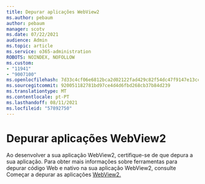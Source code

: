 ```yaml
---
title: Depurar aplicações WebView2
ms.author: pebaum
author: pebaum
manager: scotv
ms.date: 07/22/2021
audience: Admin
ms.topic: article
ms.service: o365-administration
ROBOTS: NOINDEX, NOFOLLOW
ms.custom:
- "11941"
- "9007100"
ms.openlocfilehash: 7d33c4cf06e6812bca2d02122fad429c82f54dc47f9147e13cc57c7b1bff689f
ms.sourcegitcommit: 920051182781bd97ce4d4d6fbd268cb37b84d239
ms.translationtype: MT
ms.contentlocale: pt-PT
ms.lasthandoff: 08/11/2021
ms.locfileid: "57892750"
---
```

# <a name="debug-webview2-apps"></a>Depurar aplicações WebView2

Ao desenvolver a sua aplicação WebView2, certifique-se de que depura a sua aplicação. Para obter mais informações sobre ferramentas para depurar código Web e nativo na sua aplicação WebView2, consulte Começar a depurar as aplicações [WebView2.](https://docs.microsoft.com/microsoft-edge/webview2/how-to/debug)